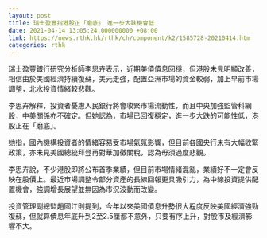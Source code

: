 ```yaml
---
layout: post
title: 瑞士盈豐指港股正「磨底」　進一步大跌機會低
date: 2021-04-14 13:05:24.000000000 +08:00
link: https://news.rthk.hk/rthk/ch/component/k2/1585728-20210414.htm
categories: rthk
---
```


瑞士盈豐銀行研究分析師李思卉表示，近期美債債息回穩，但港股未見明顯改善，相信由於美國經濟持續復蘇，美元走強，配置亞洲市場的資金較弱，加上早前市場調整，北水投資情緒較悲觀。

李思卉解釋，投資者憂慮人民銀行將會收緊市場流動性，而且中央加強監管科網股，中美關係亦不確定。但她認為，市場已回復穩定，進一步大跌的可能性低，港股正在「磨底」。

她指，國內機構投資者的情緒容易受市場氣氛影響，但目前各國央行未有大幅收緊政策，亦未見美國總統拜登再對華加徵關稅，認為毋須過度悲觀。

李思卉說，不少港股即將公布首季業績，但目前市場情緒混亂，業績好不一定會反映在股價上。最近市場調整令部分資產的長線回報更具吸引力，為中線投資提供配置機會，強調增長展望並無因為市況波動而改變。

投資管理副總監趙國江則提到，今年以來美國債息升勢很大程度反映美國經濟強勁復蘇，但就算債息年底升到2至2.5厘都不意外，只要有序上升，對股市及經濟影響不大。
